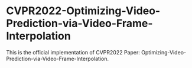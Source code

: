 # CVPR2022-Optimizing-Video-Prediction-via-Video-Frame-Interpolation

This is the official implementation of CVPR2022 Paper: Optimizing-Video-Prediction-via-Video-Frame-Interpolation.

